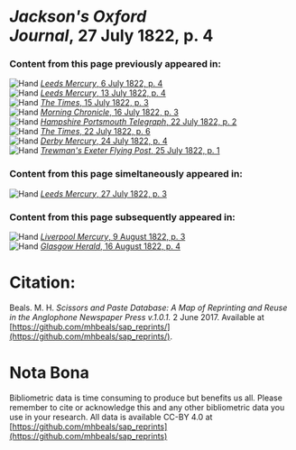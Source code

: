 # *Jackson's Oxford Journal*, 27 July 1822, p. 4  
  
### Content from this page previously appeared in:  
![Hand](http://scissorsandpaste.net/wp-content/uploads/2017/06/smallhandpointer.png) [*Leeds Mercury*, 6 July 1822, p. 4](https://mhbeals.github.io/sap_html/Leeds-Mercury/Leeds-Mercury-6-July-1822-p-4)  
![Hand](http://scissorsandpaste.net/wp-content/uploads/2017/06/smallhandpointer.png) [*Leeds Mercury*, 13 July 1822, p. 4](https://mhbeals.github.io/sap_html/Leeds-Mercury/Leeds-Mercury-13-July-1822-p-4)  
![Hand](http://scissorsandpaste.net/wp-content/uploads/2017/06/smallhandpointer.png) [*The Times*, 15 July 1822, p. 3](https://mhbeals.github.io/sap_html/The-Times/The-Times-15-July-1822-p-3)  
![Hand](http://scissorsandpaste.net/wp-content/uploads/2017/06/smallhandpointer.png) [*Morning Chronicle*, 16 July 1822, p. 3](https://mhbeals.github.io/sap_html/Morning-Chronicle/Morning-Chronicle-16-July-1822-p-3)  
![Hand](http://scissorsandpaste.net/wp-content/uploads/2017/06/smallhandpointer.png) [*Hampshire Portsmouth Telegraph*, 22 July 1822, p. 2](https://mhbeals.github.io/sap_html/Hampshire-Portsmouth-Telegraph/Hampshire-Portsmouth-Telegraph-22-July-1822-p-2)  
![Hand](http://scissorsandpaste.net/wp-content/uploads/2017/06/smallhandpointer.png) [*The Times*, 22 July 1822, p. 6](https://mhbeals.github.io/sap_html/The-Times/The-Times-22-July-1822-p-6)  
![Hand](http://scissorsandpaste.net/wp-content/uploads/2017/06/smallhandpointer.png) [*Derby Mercury*, 24 July 1822, p. 4](https://mhbeals.github.io/sap_html/Derby-Mercury/Derby-Mercury-24-July-1822-p-4)  
![Hand](http://scissorsandpaste.net/wp-content/uploads/2017/06/smallhandpointer.png) [*Trewman's Exeter Flying Post*, 25 July 1822, p. 1](https://mhbeals.github.io/sap_html/Trewman's-Exeter-Flying-Post/Trewman's-Exeter-Flying-Post-25-July-1822-p-1)  
  
### Content from this page simeltaneously appeared in:  
![Hand](http://scissorsandpaste.net/wp-content/uploads/2017/06/smallhandpointer.png) [*Leeds Mercury*, 27 July 1822, p. 3](https://mhbeals.github.io/sap_html/Leeds-Mercury/Leeds-Mercury-27-July-1822-p-3)  
  
### Content from this page subsequently appeared in:  
![Hand](http://scissorsandpaste.net/wp-content/uploads/2017/06/smallhandpointer.png) [*Liverpool Mercury*, 9 August 1822, p. 3](https://mhbeals.github.io/sap_html/Liverpool-Mercury/Liverpool-Mercury-9-August-1822-p-3)  
![Hand](http://scissorsandpaste.net/wp-content/uploads/2017/06/smallhandpointer.png) [*Glasgow Herald*, 16 August 1822, p. 4](https://mhbeals.github.io/sap_html/Glasgow-Herald/Glasgow-Herald-16-August-1822-p-4)  


# Citation: 

Beals. M. H. *Scissors and Paste Database: A Map of Reprinting and Reuse in the Anglophone Newspaper Press v.1.0.1.* 2 June 2017. Available at [https://github.com/mhbeals/sap_reprints/](https://github.com/mhbeals/sap_reprints/). 

# Nota Bona

Bibliometric data is time consuming to produce but benefits us all. Please remember to cite or acknowledge this and any other bibliometric data you use in your research. All data is available CC-BY 4.0 at [https://github.com/mhbeals/sap_reprints](https://github.com/mhbeals/sap_reprints)